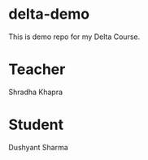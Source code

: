 # delta-demo
This is demo repo for my Delta Course.


# Teacher
Shradha Khapra

# Student
Dushyant Sharma